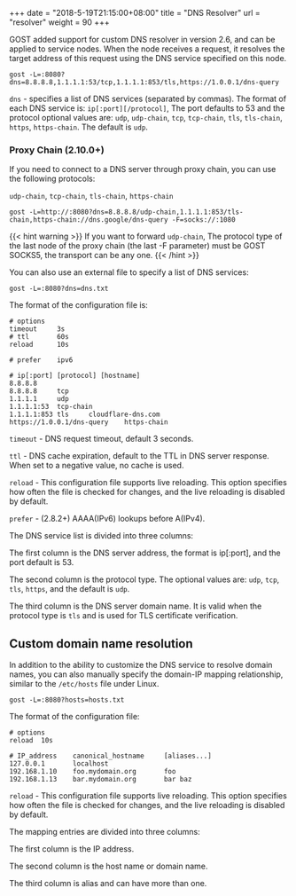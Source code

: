 +++
date = "2018-5-19T21:15:00+08:00"
title = "DNS Resolver"
url = "resolver"
weight = 90
+++

GOST added support for custom DNS resolver in version 2.6, and can be applied to service nodes. When the node receives a request, it resolves the target address of this request using the DNS service specified on this node.

```
gost -L=:8080?dns=8.8.8.8,1.1.1.1:53/tcp,1.1.1.1:853/tls,https://1.0.0.1/dns-query
```

`dns` - specifies a list of DNS services (separated by commas). The format of each DNS service is: `ip[:port][/protocol]`, The port defaults to 53 and the protocol optional values are: `udp`, `udp-chain`, `tcp`, `tcp-chain`, `tls`, `tls-chain`, `https`, `https-chain`. The default is `udp`.

### Proxy Chain (2.10.0+)

If you need to connect to a DNS server through proxy chain, you can use the following protocols:

`udp-chain`, `tcp-chain`, `tls-chain`, `https-chain`

```
gost -L=http://:8080?dns=8.8.8.8/udp-chain,1.1.1.1:853/tls-chain,https-chain://dns.google/dns-query -F=socks://:1080
```

{{< hint warning >}}
If you want to forward `udp-chain`, The protocol type of the last node of the proxy chain (the last -F parameter) must be GOST SOCKS5, the transport can be any one.
{{< /hint >}}

You can also use an external file to specify a list of DNS services:

```
gost -L=:8080?dns=dns.txt
```

The format of the configuration file is:

```
# options
timeout     3s
# ttl       60s
reload      10s

# prefer    ipv6

# ip[:port] [protocol] [hostname]
8.8.8.8
8.8.8.8     tcp
1.1.1.1     udp
1.1.1.1:53  tcp-chain
1.1.1.1:853 tls     cloudflare-dns.com
https://1.0.0.1/dns-query    https-chain
```

`timeout` - DNS request timeout, default 3 seconds.

`ttl` - DNS cache expiration, default to the TTL in DNS server response. When set to a negative value, no cache is used.

`reload` - This configuration file supports live reloading. This option specifies how often the file is checked for changes, and the live reloading is disabled by default.

`prefer` - (2.8.2+) AAAA(IPv6) lookups before A(IPv4).

The DNS service list is divided into three columns:

The first column is the DNS server address, the format is ip[:port], and the port default is 53.

The second column is the protocol type. The optional values are: `udp`, `tcp`, `tls`, `https`, and the default is `udp`.

The third column is the DNS server domain name. It is valid when the protocol type is `tls` and is used for TLS certificate verification.

## Custom domain name resolution

In addition to the ability to customize the DNS service to resolve domain names, you can also manually specify the domain-IP mapping relationship, similar to the `/etc/hosts` file under Linux.

```
gost -L=:8080?hosts=hosts.txt
```

The format of the configuration file:

```
# options
reload  10s

# IP_address    canonical_hostname     [aliases...]
127.0.0.1       localhost
192.168.1.10    foo.mydomain.org       foo
192.168.1.13    bar.mydomain.org       bar baz
```

`reload` - This configuration file supports live reloading. This option specifies how often the file is checked for changes, and the live reloading is disabled by default.

The mapping entries are divided into three columns:

The first column is the IP address.

The second column is the host name or domain name.

The third column is alias and can have more than one.
